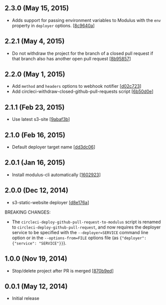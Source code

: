 ## 2.3.0 (May 15, 2015)

- Adds support for passing environment variables to Modulus with the `env` property in `deployer` options.
[[8c9640a](https://github.com/SparkartGroupInc/qa-deployer/commit/8c9640ad34732fc65a0b733550dfb04e3cab1faa)]

## 2.2.1 (May 4, 2015)

 - Do not withdraw the project for the branch of a closed pull request if that branch also has another open pull request [[8b95857](https://github.com/SparkartGroupInc/qa-deployer/commit/8b958579ffc7620d82c153dc69a86cf83ef9f1b5)]

## 2.2.0 (May 1, 2015)

 - Add `method` and `headers` options to webhook notifier [[d02c723](https://github.com/SparkartGroupInc/qa-deployer/commit/d02c723cf8961a180ea2812bd298289248e633f8)]
 - Add circleci-withdraw-closed-github-pull-requests script [[6b50d0e](https://github.com/SparkartGroupInc/qa-deployer/commit/6b50d0e0ed8dd3230e59455a7c73271db32d5742)]

## 2.1.1 (Feb 23, 2015)

 - Use latest s3-site [[9abaf3b](https://github.com/SparkartGroupInc/qa-deployer/commit/9abaf3b9b56b450848c533a95d9771fce6dd0a39)]

## 2.1.0 (Feb 16, 2015)

 - Default deployer target name [[dd3dc06](https://github.com/SparkartGroupInc/qa-deployer/commit/dd3dc0678a34d658375f337cad90964f83891978)]

## 2.0.1 (Jan 16, 2015)

 - Install modulus-cli automatically [[1602923](https://github.com/SparkartGroupInc/qa-deployer/commit/16029235146e21a86cc2933ea1e0863bf412e627)]

## 2.0.0 (Dec 12, 2014)

 - s3-static-website deployer [[d8e176a](https://github.com/SparkartGroupInc/qa-deployer/commit/d8e176a56b24e9281bcae6fa296c1f25b8838d6e)]

BREAKING CHANGES:

 - The `circleci-deploy-github-pull-request-to-modulus` script is renamed to `circleci-deploy-github-pull-request`, and now requires the deployer service to be specified with the `--deployer=SERVICE` command line option or in the `--options-from=FILE` options file (as `{"deployer": {"service": "SERVICE"}}`).

## 1.0.0 (Nov 19, 2014)

 - Stop/delete project after PR is merged [[870b9ed](https://github.com/SparkartGroupInc/qa-deployer/commit/870b9ed1e65f222de61ec8f915678eb78a5af9db)]

## 0.0.1 (May 12, 2014)

 - Initial release

